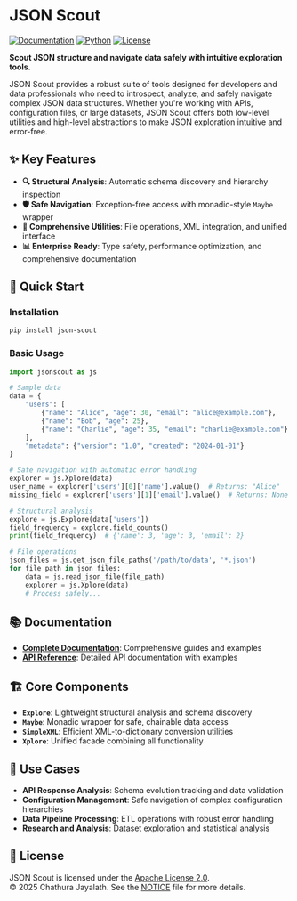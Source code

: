 # JSON Scout

[![Documentation](https://img.shields.io/badge/docs-live-brightgreen)](https://deamonpog.github.io/json-scout/)
[![Python](https://img.shields.io/badge/python-3.7+-blue.svg)](https://www.python.org/downloads/)
[![License](https://img.shields.io/badge/license-Apache%202.0-blue.svg)](./LICENSE)

**Scout JSON structure and navigate data safely with intuitive exploration tools.**

JSON Scout provides a robust suite of tools designed for developers and data professionals who need to introspect, analyze, and safely navigate complex JSON data structures. Whether you're working with APIs, configuration files, or large datasets, JSON Scout offers both low-level utilities and high-level abstractions to make JSON exploration intuitive and error-free.

## ✨ Key Features

- **🔍 Structural Analysis**: Automatic schema discovery and hierarchy inspection
- **🛡️ Safe Navigation**: Exception-free access with monadic-style `Maybe` wrapper
- **🔧 Comprehensive Utilities**: File operations, XML integration, and unified interface
- **📊 Enterprise Ready**: Type safety, performance optimization, and comprehensive documentation

## 🚀 Quick Start

### Installation

```bash
pip install json-scout
```

### Basic Usage

```python
import jsonscout as js

# Sample data
data = {
    "users": [
        {"name": "Alice", "age": 30, "email": "alice@example.com"},
        {"name": "Bob", "age": 25},
        {"name": "Charlie", "age": 35, "email": "charlie@example.com"}
    ],
    "metadata": {"version": "1.0", "created": "2024-01-01"}
}

# Safe navigation with automatic error handling
explorer = js.Xplore(data)
user_name = explorer['users'][0]['name'].value()  # Returns: "Alice"
missing_field = explorer['users'][1]['email'].value()  # Returns: None (no exception)

# Structural analysis
explore = js.Explore(data['users'])
field_frequency = explore.field_counts()
print(field_frequency)  # {'name': 3, 'age': 3, 'email': 2}

# File operations
json_files = js.get_json_file_paths('/path/to/data', '*.json')
for file_path in json_files:
    data = js.read_json_file(file_path)
    explorer = js.Xplore(data)
    # Process safely...
```

## 📚 Documentation

- **[Complete Documentation](https://deamonpog.github.io/json-scout/)**: Comprehensive guides and examples
- **[API Reference](https://deamonpog.github.io/json-scout/api/)**: Detailed API documentation with examples

## 🏗️ Core Components

- **`Explore`**: Lightweight structural analysis and schema discovery
- **`Maybe`**: Monadic wrapper for safe, chainable data access
- **`SimpleXML`**: Efficient XML-to-dictionary conversion utilities
- **`Xplore`**: Unified facade combining all functionality

## 🎯 Use Cases

- **API Response Analysis**: Schema evolution tracking and data validation
- **Configuration Management**: Safe navigation of complex configuration hierarchies
- **Data Pipeline Processing**: ETL operations with robust error handling
- **Research and Analysis**: Dataset exploration and statistical analysis

## 📄 License

JSON Scout is licensed under the [Apache License 2.0](./LICENSE).  
© 2025 Chathura Jayalath. See the [NOTICE](./NOTICE) file for more details.
